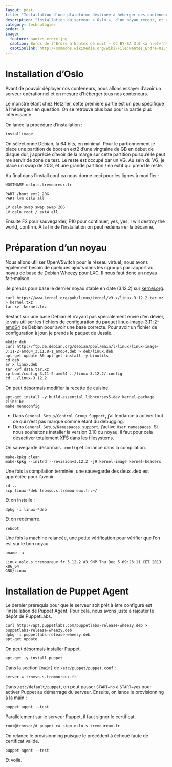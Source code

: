 ```yaml
---
layout: post
title: "Installation d’une plateforme destinée à héberger des conteneurs LXC"
description: "Installation du serveur « Oslo », d’un noyau récent, et de Puppet Agent."
category: technologies
order: 0
image:
  feature: nantes-erdre.jpg
  caption: Bords de l'Erdre à Nantes de nuit — CC BY-SA 3.0 <a href='http://commons.wikimedia.org/wiki/User:Pymouss44'>Pymouss44</a>
  captionlink: http://commons.wikimedia.org/wiki/File:Nantes_Erdre-01.jpg?uselang=fr
---
```


# Installation d’Oslo

Avant de pouvoir déployer nos conteneurs, nous allons essayer d’avoir un serveur
opérationnel et en mesure d’héberger tous nos conteneurs.

Le monstre étant chez Hetzner, cette première partie est un peu spécifique à
l’hébergeur en question. On se retrouve plus bas pour la partie plus
intéressante.

On lance la procédure d’installation :

    installimage

On sélectionne Debian, la 64 bits, en minimal. Pour le partionnement je place
une partition de boot en ext2 d’une vingtaine de GB en début de disque dur,
j’apprécie d’avoir de la marge sur cette partition puisqu’elle peut me servir de
zone de test. Le reste est occupé par un VG. Au sein du VG, je place un swap de
20G, et une grande partition / en ext4 qui prend le reste.

Au final dans l’install.conf ça nous donne ceci pour les lignes à modifier :

    HOSTNAME oslo.s.tremoureux.fr
    
    PART /boot ext2 20G
    PART lvm oslo all

    LV oslo swap swap swap 20G
    LV oslo root / ext4 all
    
Ensuite F2 pour sauvegarder, F10 pour continuer, yes, yes, I will destroy the
world, confirm. À la fin de l’installation on peut redémarrer la bécanne.

# Préparation d’un noyau

Nous allons utiliser OpenVSwitch pour le réseau virtuel, nous avons également
besoin de quelques ajouts dans les cgroups par rapport au noyau de base de
Debian Wheezy pour LXC. Il nous faut donc un noyau fait-maison.

Je prends pour base le dernier noyau stable en date (3.12.2) sur
[kernel.org](http://kernel.org).

    curl https://www.kernel.org/pub/linux/kernel/v3.x/linux-3.12.2.tar.xz > kernel.txz
    tar xvf kernel.txz

Restant sur une base Debian et n’ayant pas spécialement envie d’en dévier, je
vais utiliser les fichiers de configuration du paquet
[linux-image-3.11-2-amd64](http://packages.debian.org/fr/jessie/linux-image-3.11-2-amd64)
de Debian pour avoir une base correcte. Pour avoir un fichier de configuration à
jour, je prends le paquet de Jessie.

    mkdir deb
    curl http://ftp.de.debian.org/debian/pool/main/l/linux/linux-image-3.11-2-amd64_3.11.8-1_amd64.deb > deb/linux.deb
    apt-get update && apt-get install -y binutils
    cd deb
    ar x linux.deb
    tar xvf data.tar.xz
    cp boot/config-3.11-2-amd64 ../linux-3.12.2/.config
    cd ../linux-3.12.2

On peut désormais modifier la recette de cuisine.

    apt-get install -y build-essential libncurses5-dev kernel-package zlibc bc
    make menuconfig

* Dans `General Setup/Control Group Support`, j’ai tendance à activer tout ce qui n’est pas marqué comme étant du debugging. 
* Dans `General Setup/Namespaces support`, j’active `User namespaces`. Si nous
  souhaitons installer la version 3.10 du noyau, il faut pour cela désactiver
  totalement XFS dans les filesystems.

On sauvegarde désormais `.config` et on lance dans la compilation.

    make-kpkg clean
    make-kpkg --initrd --revision=3.12.2 -j9 kernel-image kernel-headers
    


Une fois la compilation terminée, une sauvegarde des deux .deb est appréciée
pour l’avenir.

    cd ..
    scp linux-*deb tromso.s.tremoureux.fr:~/

Et on installe :

    dpkg -i linux-*deb
    
Et on redémarre.

    reboot

Une fois la machine relancée, une petite vérification pour vérifier que l’on est
sur le bon noyau.

    uname -a
    
    Linux oslo.s.tremoureux.fr 3.12.2 #3 SMP Thu Dec 5 09:23:11 CET 2013 x86_64
    GNU/Linux
    
# Installation de Puppet Agent

Le dernier prérequis pour que le serveur soit prêt à être configuré est
l’installation de Puppet Agent. Pour cela, nous avons juste à rajouter le dépôt
de PuppetLabs.

    curl http://apt.puppetlabs.com/puppetlabs-release-wheezy.deb > puppetlabs-release-wheezy.deb
    dpkg -i puppetlabs-release-wheezy.deb
    apt-get update

On peut désormais installer Puppet.

    apt-get -y install puppet

Dans la section `[main]` de `/etc/puppet/puppet.conf` :

    server = tromso.s.tremoureux.fr

Dans `/etc/default/puppet`, on peut passer `START=no` à `START=yes` pour activer
Puppet au démarrage du serveur. Ensuite, on lance le provisionning à la main :

    puppet agent --test
    
Parallèlement sur le serveur Puppet, il faut signer le certificat.

    root@tromso:/# puppet ca sign oslo.s.tremoureux.fr
    
On relance le provisionning puisque le précédent à échoué faute de certificat
valide.

    puppet agent --test
    
Et voilà.
